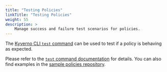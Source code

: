 ```yaml
---
title: "Testing Policies"
linkTitle: "Testing Policies"
weight: 55
description: >
    Manage success and failure test scenarios for policies.
---
```


The [Kyverno CLI `test` command](/docs/kyverno-cli/#test) can be used to test if a policy is behaving as expected.

Please refer to the [`test` command documentation](/docs/kyverno-cli/#test) for details. You can also find examples in the [sample policies repository](https://github.com/kyverno/policies/tree/main/pod-security/tests).